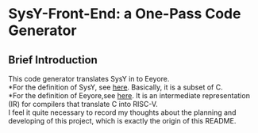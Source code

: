 # SysY-Front-End: a One-Pass Code Generator
## Brief Introduction
This code generator translates SysY in to Eeyore.  
*For the definition of SysY, see [here](https://pku-minic.github.io/online-doc/#/sysy/). Basically, it is a subset of C.  
*For the definition of Eeyore,see [here](https://pku-minic.github.io/online-doc/#/ir/eeyore). It is an intermediate representation (IR) for compilers that translate C into RISC-V.  
I feel it quite necessary to record my thoughts about the planning and developing of this project, which is exactly the origin of this README.  
